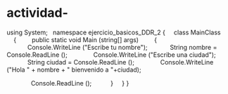 # actividad-
using System;
 
namespace ejercicio_basicos_DDR_2
{
    class MainClass
    {
        public static void Main (string[] args)
        {
 
            Console.WriteLine (&quot;Escribe tu nombre&quot;);
            String nombre = Console.ReadLine ();
 
            Console.WriteLine (&quot;Escribe una ciudad&quot;);
            String ciudad = Console.ReadLine ();
 
            Console.WriteLine (&quot;Hola &quot; + nombre + &quot; bienvenido a &quot;+ciudad);

 
            Console.ReadLine ();
 
        }
    }
} 
